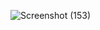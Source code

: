 ![Screenshot (153)](https://user-images.githubusercontent.com/77451420/194840661-90d74e64-dc2e-41b8-925e-36898646fa0e.png)
